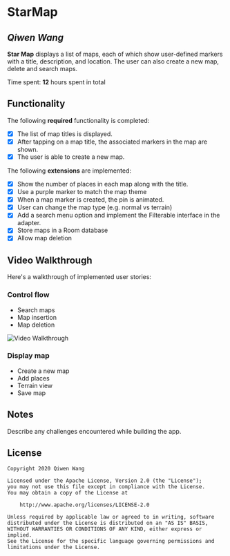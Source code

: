 # StarMap

## *Qiwen Wang*

**Star Map** displays a list of maps, each of which show user-defined markers with a title, description, and location. The user can also create a new map, delete and search maps. 

Time spent: **12** hours spent in total

## Functionality 

The following **required** functionality is completed:

* [X] The list of map titles is displayed.
* [X] After tapping on a map title, the associated markers in the map are shown.
* [X] The user is able to create a new map.

The following **extensions** are implemented:

* [X] Show the number of places in each map along with the title.
* [X] Use a purple marker to match the map theme
* [X] When a map marker is created, the pin is animated.
* [X] User can change the map type (e.g. normal vs terrain)
* [X] Add a search menu option and implement the Filterable interface in the adapter.
* [X] Store maps in a Room database
* [X] Allow map deletion

## Video Walkthrough

Here's a walkthrough of implemented user stories:

### Control flow
- Search maps
- Map insertion
- Map deletion
<img src='https://i.imgur.com/OOwrUNr.mp4' title='Video Walkthrough' width='' alt='Video Walkthrough' />

### Display map
- Create a new map
- Add places
- Terrain view
- Save map

## Notes

Describe any challenges encountered while building the app.

## License

    Copyright 2020 Qiwen Wang

    Licensed under the Apache License, Version 2.0 (the "License");
    you may not use this file except in compliance with the License.
    You may obtain a copy of the License at

        http://www.apache.org/licenses/LICENSE-2.0

    Unless required by applicable law or agreed to in writing, software
    distributed under the License is distributed on an "AS IS" BASIS,
    WITHOUT WARRANTIES OR CONDITIONS OF ANY KIND, either express or implied.
    See the License for the specific language governing permissions and
    limitations under the License.
